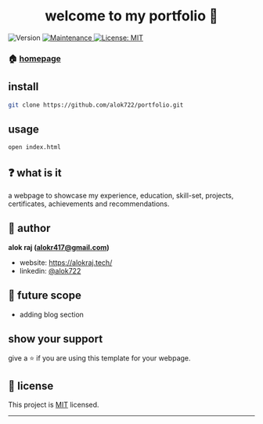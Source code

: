 <h1 align="center">welcome to my portfolio 👋</h1>
<p>
  <img alt="Version" src="https://img.shields.io/badge/version-2.0.0-blue.svg?cacheSeconds=2592000" />
  <a href="https://github.com/open-devs/fastify-typescript-generator/graphs/commit-activity" target="_blank">
    <img alt="Maintenance" src="https://img.shields.io/badge/Maintained-yes-blue.svg" />
  </a>
  <a href="https://github.com/open-devs/fastify-typescript-generator/blob/master/LICENSE" target="_blank">
    <img alt="License: MIT" src="https://img.shields.io/github/license/open-devs/fastify-typescript-generator" />
  </a>
</p>

### 🏠 [homepage](https://alokraj.tech)

## install

```sh
git clone https://github.com/alok722/portfolio.git
```

## usage

```sh
open index.html
```

## ❓ what is it

a webpage to showcase my experience, education, skill-set, projects, certificates, achievements and recommendations.

## 👤 author

 **alok raj (alokr417@gmail.com)**

* website: https://alokraj.tech/
* linkedin: [@alok722](https://linkedin.com/in/alok722)

## 🚀 future scope

* adding blog section

## show your support

give a ⭐️ if you are using this template for your webpage.

## 📝 license

This project is [MIT](https://github.com/alok722/portfolio/blob/master/LICENSE) licensed.

***